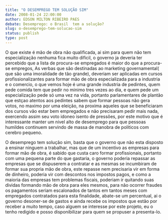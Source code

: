 ```yaml
---
title: "O DESEMPREGO TEM SOLUÇÃO SIM"
date: 2008-01-24 22:00:00
author: EDSON MILTON RIBEIRO PAES
debate: Desemprego: o Brasil  tem a solução?
slug: o-desemprego-tem-solucao-sim
status: publish 
type: post
---
```


O que existe é mão de obra não qualificada, ai sim para quem não tem especialização nenhuma fica muito dificil, o governo ja deveria ter percebido que a lista de procura-se empregados é maior do que a procura-se empregos, As verbas que são destinadas ao marketing governamental( que são uma imoralidade de tão grande), deveriam ser aplicadas em cursos profissionalizantes para formar mão de obra especializada para a industria e o comercio, o que vemos hoje é uma grande industria de pedintes, quem pede comida tem que pedir no minimo tres vezes ao dia, e quem pede um especialização pede só uma vez na vida, portanto parlamentares de plantão que estçao atentos aos pedintes sabem que formar pessoas não gera votos, no maximo por uma eleição, na proxima aqueles que se beneficiaram dos cursos vão estar bem empregados e não precisaram pedir mais nada, exercendo assim seu voto idoneo isento de pressões, por este motivo que é interessante manter um nivel alto de desemprego para que pessoas humildes continuem servindo de massa de manobra de politicos com cerebro pequeno.  

O desemprego tem solução sim, basta que o governo que não esta disposto a ensinar ninguem a trabalhar, mas que de um incentivo as empresas para formar mão de obra, é sabido que custa caro formar profissionais, portanto com uma pequena parte do que gastaria, o governo poderia repassar as empresas que se dispuserem a contratar e as mesmas se incumbiram de formar sua propria mão de obra, este repasse nem precisaria vir em forma de dinheiro, poderia vir com descontos nos impostos pagos, e como a maioria das empresas tem problemas fiscais, poderiam ir quitando suas dividas formando mão de obra para eles mesmos, para não ocorrer fraudes os pagamentos seriam escalonados de tantos em tantos meses com empregados contratados para esta finalidade, abate-se um percentual, ai o governo desoner-se de gastos e ainda recebe os impostos que estão por receber a muito tempo, caso alguem se interesse por este projeto, eu o tenho redigido e posso disponibilizar para quem se propuser a presenta-lo.
